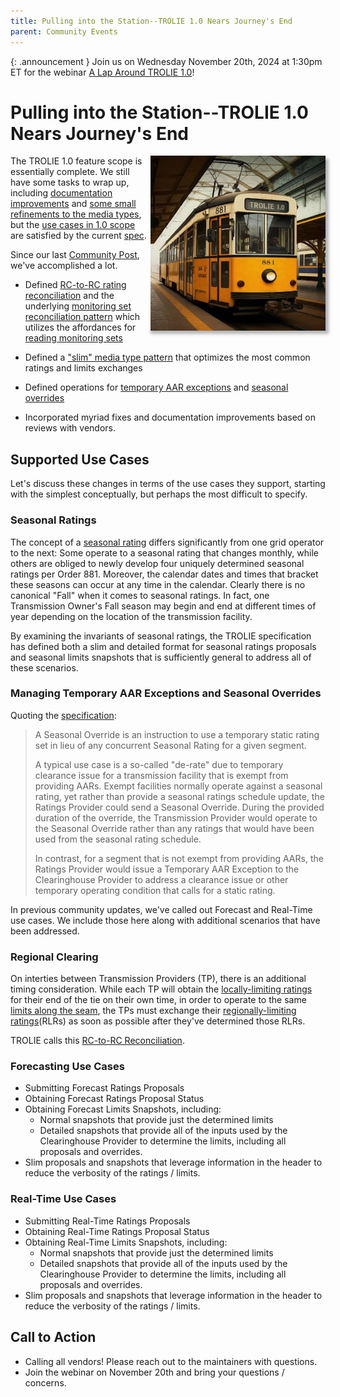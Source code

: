 ```yaml
---
title: Pulling into the Station--TROLIE 1.0 Nears Journey's End
parent: Community Events
---
```


{: .announcement }
Join us on Wednesday November 20th, 2024 at 1:30pm ET for the webinar [A Lap Around TROLIE 1.0](https://community.linuxfoundation.org/events/details/lfhq-lf-energy-presents-a-lap-around-trolie-10/)!

# Pulling into the Station--TROLIE 1.0 Nears Journey's End

<img src="../images/trolie-station.jpg" style="float:right;padding-left:5px;box-shadow: 5px 5px 5px rgba(0, 0, 0, 0.3)" width="280" height="280"/>

The TROLIE 1.0 feature scope is essentially complete. We still have some tasks
to wrap up, including [documentation improvements](https://github.com/trolie/spec/milestone/8)
and [some small refinements to the media types](https://github.com/trolie/spec/milestone/7),
but the [use cases in 1.0 scope](#supported-use-cases) are satisfied by the current [spec](https://trolie.energy/spec).

Since our last [Community Post](../community-events/), we've accomplished a lot.

* Defined [RC-to-RC rating reconciliation](../articles/RC-to-RC-reconciliation.md) and the underlying
  [monitoring set reconciliation pattern](../articles/peer-monitoring-sets.md)
  which utilizes the affordances for [reading monitoring sets](https://trolie.energy/spec#tag/Monitoring-Sets)

* Defined a ["slim" media type pattern](../articles/media-types.md#slim-media-types) that optimizes the most
  common ratings and limits exchanges

* Defined operations for [temporary AAR exceptions](https://trolie.energy/spec#tag/Temporary-AAR-Exceptions)
  and [seasonal overrides](https://trolie.energy/spec#tag/Seasonal-Overrides)

* Incorporated myriad fixes and documentation improvements based on reviews with vendors.

## Supported Use Cases

Let's discuss these changes in terms of the use cases they support, starting with the
simplest conceptually, but perhaps the most difficult to specify.

### Seasonal Ratings

The concept of a [seasonal rating](../concepts.md#seasonal-ratings) differs
significantly from one grid operator to the next: Some operate to a seasonal
rating that changes monthly, while others are obliged to newly develop four
uniquely determined seasonal ratings per Order 881. Moreover, the calendar dates and times
that bracket these seasons can occur at any time in the calendar. Clearly there is
no canonical "Fall" when it comes to seasonal ratings. In fact, one Transmission Owner's Fall season
may begin and end at different times of year depending on the location of the transmission facility.

By examining the invariants of seasonal ratings, the TROLIE specification has
defined both a slim and detailed format for seasonal ratings proposals and
seasonal limits snapshots that is sufficiently general to address all of these
scenarios.

### Managing Temporary AAR Exceptions and Seasonal Overrides

Quoting the [specification](https://trolie.energy/spec#tag/Seasonal-Overrides):

> A Seasonal Override is an instruction to use a temporary static rating set in
> lieu of any concurrent Seasonal Rating for a given segment.
>
> A typical use case is a so-called "de-rate" due to temporary clearance issue
> for a transmission facility that is exempt from providing AARs. Exempt
> facilities normally operate against a seasonal rating, yet rather than provide a
> seasonal ratings schedule update, the Ratings Provider could send a Seasonal
> Override. During the provided duration of the override, the Transmission
> Provider would operate to the Seasonal Override rather than any ratings that
> would have been used from the seasonal rating schedule.
>
> In contrast, for a segment that is not exempt from providing AARs, the Ratings
> Provider would issue a Temporary AAR Exception to the Clearinghouse Provider to
> address a clearance issue or other temporary operating condition that calls for
> a static rating.

In previous community updates, we've called out Forecast and Real-Time use cases.
We include those here along with additional scenarios that have been addressed.

### Regional Clearing

On interties between Transmission Providers (TP), there is an additional timing
consideration.  While each TP will obtain the [locally-limiting ratings](../concepts.md#locally-limiting-rating) for their end of the tie on
their own time, in order to operate to the same [limits along the seam](../concepts.md#globally-limiting-rating), the TPs must exchange their
[regionally-limiting ratings](../concepts.md#regionally-limiting-rating)(RLRs) as soon as possible
after they've determined those RLRs.

TROLIE calls this [RC-to-RC Reconciliation](../articles/RC-to-RC-reconciliation.md).

### Forecasting Use Cases

* Submitting Forecast Ratings Proposals
* Obtaining Forecast Ratings Proposal Status
* Obtaining Forecast Limits Snapshots, including:
  - Normal snapshots that provide just the determined limits
  - Detailed snapshots that provide all of the inputs used by the Clearinghouse
    Provider to determine the limits, including all proposals and overrides.
* Slim proposals and snapshots that leverage information in the header to reduce the verbosity of the ratings / limits.

### Real-Time Use Cases

* Submitting Real-Time Ratings Proposals
* Obtaining Real-Time Ratings Proposal Status
* Obtaining Real-Time Limits Snapshots, including:
  - Normal snapshots that provide just the determined limits
  - Detailed snapshots that provide all of the inputs used by the Clearinghouse
    Provider to determine the limits, including all proposals and overrides.
* Slim proposals and snapshots that leverage information in the header to reduce the verbosity of the ratings / limits.


## Call to Action

* Calling all vendors! Please reach out to the maintainers with questions.
* Join the webinar on November 20th and bring your questions / concerns.
